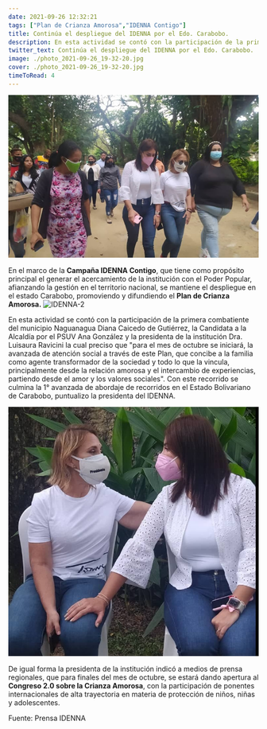 ```yaml
---
date: 2021-09-26 12:32:21
tags: ["Plan de Crianza Amorosa","IDENNA Contigo"]
title: Continúa el despliegue del IDENNA por el Edo. Carabobo.
description: En esta actividad se contó con la participación de la primera combatiente del municipio Naguanagua Diana Caicedo de Gutiérrez, la Candidata a la Alcaldía  por el PSUV Ana González y la presidenta de la institución Dra. Luisaura Ravicini. 
twitter_text: Continúa el despliegue del IDENNA por el Edo. Carabobo.
image: ./photo_2021-09-26_19-32-20.jpg
cover: ./photo_2021-09-26_19-32-20.jpg
timeToRead: 4
---
```


![IDENNA](./photo_2021-09-26_19-32-20.jpg)

En el marco de la **Campaña IDENNA Contigo**, que tiene como propósito principal el generar el acercamiento de la institución con el Poder Popular, afianzando la gestión en el territorio nacional, se mantiene el despliegue en el estado Carabobo, promoviendo y difundiendo el **Plan de Crianza Amorosa.**
![
IDENNA-2](./photo_2021-09-26_19-32-17.jpg)

En esta actividad se contó con la participación de la primera combatiente del municipio Naguanagua Diana Caicedo de Gutiérrez, la Candidata a la Alcaldía  por el PSUV Ana González y la presidenta de la institución Dra. Luisaura Ravicini la cual preciso que "para el mes de octubre se iniciará, la avanzada de atención social a través de este Plan, que concibe a la familia como agente transformador de la sociedad y todo lo que la vincula, principalmente desde la relación amorosa y el intercambio de experiencias, partiendo desde el amor y los valores sociales". Con este recorrido se culmina la 1° avanzada de abordaje de recorridos en el Estado Bolivariano de Carabobo, puntualizo la presidenta del IDENNA.

![IDENNA-3](./photo_2021-09-26_19-32-23.jpg)

De igual forma la presidenta de la institución indicó a medios de prensa regionales, que para finales del mes de octubre, se estará dando apertura al **Congreso 2.0 sobre la Crianza Amorosa**, con la participación de ponentes internacionales de alta trayectoria en materia de protección de niños, niñas y adolescentes.

Fuente: Prensa IDENNA
